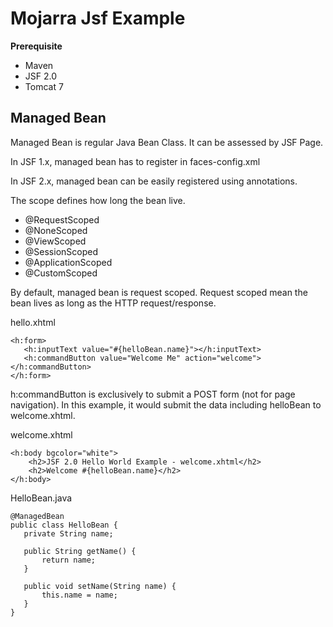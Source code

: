 # Mojarra Jsf Example

**Prerequisite**
* Maven
* JSF 2.0
* Tomcat 7

## Managed Bean 

Managed Bean is regular Java Bean Class. It can be assessed by JSF Page. 

In JSF 1.x, managed bean has to register in faces-config.xml

In JSF 2.x, managed bean can be easily registered using annotations. 

The scope defines how long the bean live. 

* @RequestScoped	
* @NoneScoped	
* @ViewScoped	
* @SessionScoped	
* @ApplicationScoped	
* @CustomScoped	

By default, managed bean is request scoped. Request scoped mean the bean lives as long as the HTTP request/response. 

hello.xhtml
```
<h:form>
   <h:inputText value="#{helloBean.name}"></h:inputText>
   <h:commandButton value="Welcome Me" action="welcome"></h:commandButton>
</h:form> 
```
h:commandButton is exclusively to submit a POST form (not for page navigation). In this example, it would submit the data including helloBean to welcome.xhtml.

welcome.xhtml
```
<h:body bgcolor="white">
	<h2>JSF 2.0 Hello World Example - welcome.xhtml</h2>
	<h2>Welcome #{helloBean.name}</h2>
</h:body>
```
 
 HelloBean.java
 ```
 @ManagedBean
public class HelloBean {
	private String name;

	public String getName() {
		return name;
	}

	public void setName(String name) {
		this.name = name;
	}
}
 ```